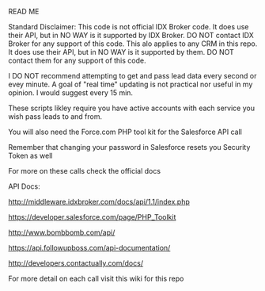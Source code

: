 READ ME

Standard Disclaimer: This code is not official IDX Broker code. It does use their API, but in NO WAY is it supported by IDX Broker. DO NOT contact IDX Broker for any support of this code.
This alo applies to any CRM in this repo. It does use their API, but in NO WAY is it supported by them. DO NOT contact them for any support of this code.

I DO NOT recommend attempting to get and pass lead data every second or evey minute. A goal of "real time" updating is not practical nor useful in my opinion. I would suggest every 15 min.

These scripts likley require you have active accounts with each service you wish pass leads to and from.

You will also need the Force.com PHP tool kit for the Salesforce API call

Remember that changing your password in Salesforce resets you Security Token as well

For more on these calls check the official docs

API Docs:

http://middleware.idxbroker.com/docs/api/1.1/index.php

https://developer.salesforce.com/page/PHP_Toolkit

http://www.bombbomb.com/api/

https://api.followupboss.com/api-documentation/

http://developers.contactually.com/docs/

For more detail on each call visit this wiki for this repo

